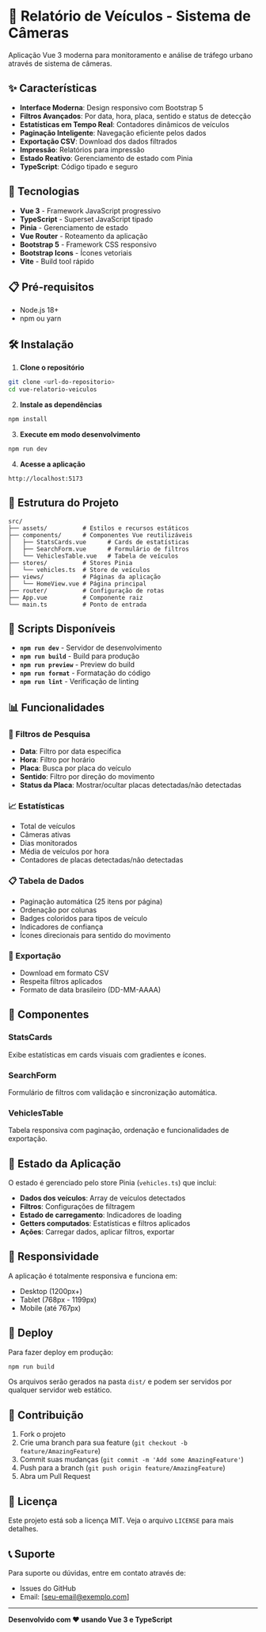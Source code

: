 # 🚗 Relatório de Veículos - Sistema de Câmeras

Aplicação Vue 3 moderna para monitoramento e análise de tráfego urbano através de sistema de câmeras.

## ✨ Características

- **Interface Moderna**: Design responsivo com Bootstrap 5
- **Filtros Avançados**: Por data, hora, placa, sentido e status de detecção
- **Estatísticas em Tempo Real**: Contadores dinâmicos de veículos
- **Paginação Inteligente**: Navegação eficiente pelos dados
- **Exportação CSV**: Download dos dados filtrados
- **Impressão**: Relatórios para impressão
- **Estado Reativo**: Gerenciamento de estado com Pinia
- **TypeScript**: Código tipado e seguro

## 🚀 Tecnologias

- **Vue 3** - Framework JavaScript progressivo
- **TypeScript** - Superset JavaScript tipado
- **Pinia** - Gerenciamento de estado
- **Vue Router** - Roteamento da aplicação
- **Bootstrap 5** - Framework CSS responsivo
- **Bootstrap Icons** - Ícones vetoriais
- **Vite** - Build tool rápido

## 📋 Pré-requisitos

- Node.js 18+ 
- npm ou yarn

## 🛠️ Instalação

1. **Clone o repositório**
```bash
git clone <url-do-repositorio>
cd vue-relatorio-veiculos
```

2. **Instale as dependências**
```bash
npm install
```

3. **Execute em modo desenvolvimento**
```bash
npm run dev
```

4. **Acesse a aplicação**
```
http://localhost:5173
```

## 📁 Estrutura do Projeto

```
src/
├── assets/          # Estilos e recursos estáticos
├── components/      # Componentes Vue reutilizáveis
│   ├── StatsCards.vue      # Cards de estatísticas
│   ├── SearchForm.vue      # Formulário de filtros
│   └── VehiclesTable.vue   # Tabela de veículos
├── stores/          # Stores Pinia
│   └── vehicles.ts  # Store de veículos
├── views/           # Páginas da aplicação
│   └── HomeView.vue # Página principal
├── router/          # Configuração de rotas
├── App.vue          # Componente raiz
└── main.ts          # Ponto de entrada
```

## 🔧 Scripts Disponíveis

- **`npm run dev`** - Servidor de desenvolvimento
- **`npm run build`** - Build para produção
- **`npm run preview`** - Preview do build
- **`npm run format`** - Formatação do código
- **`npm run lint`** - Verificação de linting

## 📊 Funcionalidades

### 🎯 Filtros de Pesquisa
- **Data**: Filtro por data específica
- **Hora**: Filtro por horário
- **Placa**: Busca por placa do veículo
- **Sentido**: Filtro por direção do movimento
- **Status da Placa**: Mostrar/ocultar placas detectadas/não detectadas

### 📈 Estatísticas
- Total de veículos
- Câmeras ativas
- Dias monitorados
- Média de veículos por hora
- Contadores de placas detectadas/não detectadas

### 📋 Tabela de Dados
- Paginação automática (25 itens por página)
- Ordenação por colunas
- Badges coloridos para tipos de veículo
- Indicadores de confiança
- Ícones direcionais para sentido do movimento

### 💾 Exportação
- Download em formato CSV
- Respeita filtros aplicados
- Formato de data brasileiro (DD-MM-AAAA)

## 🎨 Componentes

### StatsCards
Exibe estatísticas em cards visuais com gradientes e ícones.

### SearchForm
Formulário de filtros com validação e sincronização automática.

### VehiclesTable
Tabela responsiva com paginação, ordenação e funcionalidades de exportação.

## 🔄 Estado da Aplicação

O estado é gerenciado pelo store Pinia (`vehicles.ts`) que inclui:

- **Dados dos veículos**: Array de veículos detectados
- **Filtros**: Configurações de filtragem
- **Estado de carregamento**: Indicadores de loading
- **Getters computados**: Estatísticas e filtros aplicados
- **Ações**: Carregar dados, aplicar filtros, exportar

## 📱 Responsividade

A aplicação é totalmente responsiva e funciona em:
- Desktop (1200px+)
- Tablet (768px - 1199px)
- Mobile (até 767px)

## 🚀 Deploy

Para fazer deploy em produção:

```bash
npm run build
```

Os arquivos serão gerados na pasta `dist/` e podem ser servidos por qualquer servidor web estático.

## 🤝 Contribuição

1. Fork o projeto
2. Crie uma branch para sua feature (`git checkout -b feature/AmazingFeature`)
3. Commit suas mudanças (`git commit -m 'Add some AmazingFeature'`)
4. Push para a branch (`git push origin feature/AmazingFeature`)
5. Abra um Pull Request

## 📄 Licença

Este projeto está sob a licença MIT. Veja o arquivo `LICENSE` para mais detalhes.

## 📞 Suporte

Para suporte ou dúvidas, entre em contato através de:
- Issues do GitHub
- Email: [seu-email@exemplo.com]

---

**Desenvolvido com ❤️ usando Vue 3 e TypeScript**
